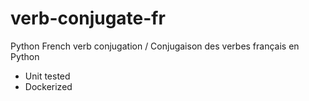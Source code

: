 # verb-conjugate-fr
Python French verb conjugation / Conjugaison des verbes français en Python

* Unit tested
* Dockerized
